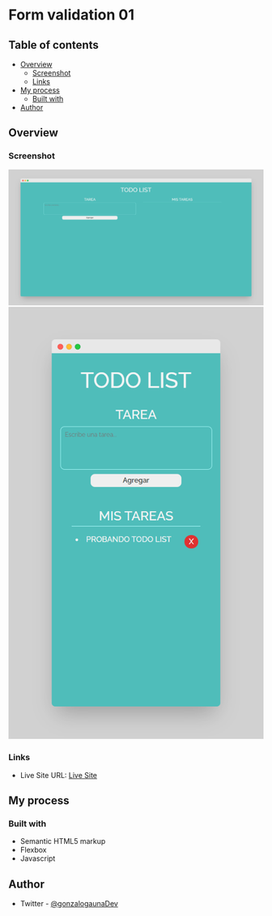 # Form validation 01
## Table of contents

- [Overview](#overview)
  - [Screenshot](#screenshot)
  - [Links](#links)
- [My process](#my-process)
  - [Built with](#built-with)
- [Author](#author)

## Overview


### Screenshot

![](./images/screen-1.png)
![](./images/screen.2.png)

### Links

- Live Site URL: [Live Site](https://gonzalo-gauna-validacion-de-formulario-1.netlify.app/)

## My process

### Built with

- Semantic HTML5 markup
- Flexbox
- Javascript

## Author

- Twitter - [@gonzalogaunaDev](https://twitter.com/gonzalogaunaDev)
